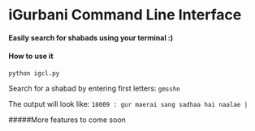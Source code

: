 iGurbani Command Line Interface
===========================================
#### Easily search for shabads using your terminal :)

#### How to use it
`python igcl.py`

Search for a shabad by entering first letters:
`gmsshn`

The output will look like:
`18009 : gur maerai sang sadhaa hai naalae |`

#####More features to come soon
